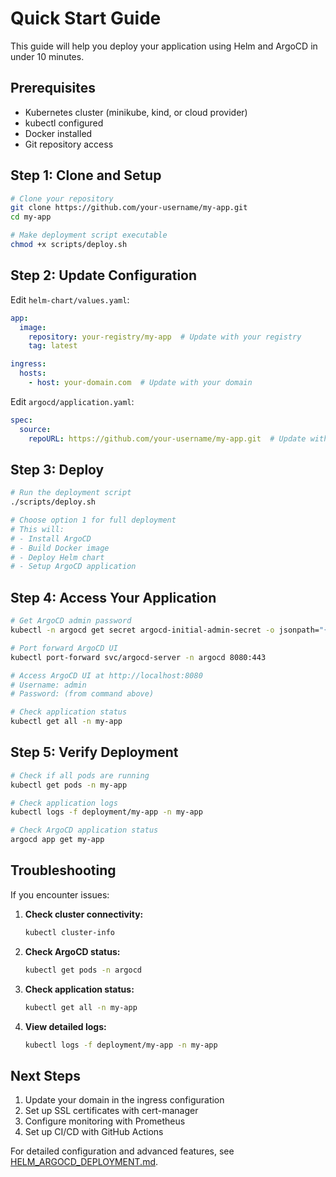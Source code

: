 # Quick Start Guide

This guide will help you deploy your application using Helm and ArgoCD in under 10 minutes.

## Prerequisites

- Kubernetes cluster (minikube, kind, or cloud provider)
- kubectl configured
- Docker installed
- Git repository access

## Step 1: Clone and Setup

```bash
# Clone your repository
git clone https://github.com/your-username/my-app.git
cd my-app

# Make deployment script executable
chmod +x scripts/deploy.sh
```

## Step 2: Update Configuration

Edit `helm-chart/values.yaml`:

```yaml
app:
  image:
    repository: your-registry/my-app  # Update with your registry
    tag: latest

ingress:
  hosts:
    - host: your-domain.com  # Update with your domain
```

Edit `argocd/application.yaml`:

```yaml
spec:
  source:
    repoURL: https://github.com/your-username/my-app.git  # Update with your repo
```

## Step 3: Deploy

```bash
# Run the deployment script
./scripts/deploy.sh

# Choose option 1 for full deployment
# This will:
# - Install ArgoCD
# - Build Docker image
# - Deploy Helm chart
# - Setup ArgoCD application
```

## Step 4: Access Your Application

```bash
# Get ArgoCD admin password
kubectl -n argocd get secret argocd-initial-admin-secret -o jsonpath="{.data.password}" | base64 -d

# Port forward ArgoCD UI
kubectl port-forward svc/argocd-server -n argocd 8080:443

# Access ArgoCD UI at http://localhost:8080
# Username: admin
# Password: (from command above)

# Check application status
kubectl get all -n my-app
```

## Step 5: Verify Deployment

```bash
# Check if all pods are running
kubectl get pods -n my-app

# Check application logs
kubectl logs -f deployment/my-app -n my-app

# Check ArgoCD application status
argocd app get my-app
```

## Troubleshooting

If you encounter issues:

1. **Check cluster connectivity:**
   ```bash
   kubectl cluster-info
   ```

2. **Check ArgoCD status:**
   ```bash
   kubectl get pods -n argocd
   ```

3. **Check application status:**
   ```bash
   kubectl get all -n my-app
   ```

4. **View detailed logs:**
   ```bash
   kubectl logs -f deployment/my-app -n my-app
   ```

## Next Steps

1. Update your domain in the ingress configuration
2. Set up SSL certificates with cert-manager
3. Configure monitoring with Prometheus
4. Set up CI/CD with GitHub Actions

For detailed configuration and advanced features, see [HELM_ARGOCD_DEPLOYMENT.md](HELM_ARGOCD_DEPLOYMENT.md).